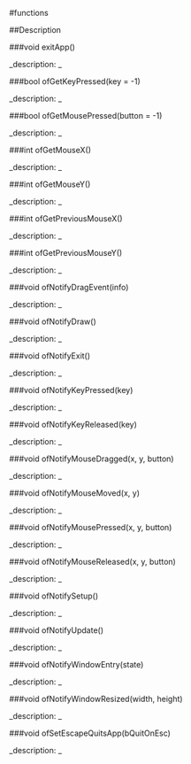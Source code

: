 #functions

##Description





<!----------------------------------------------------------------------------->

###void exitApp()

<!--
_syntax: exitApp()_
_name: exitApp_
_returns: void_
_returns_description: _
_parameters: _
_version_started: _
_version_deprecated: _
_summary: _
_constant: False_
_static: False_
_visible: False_
_advanced: False_
-->

_description: _







<!----------------------------------------------------------------------------->

###bool ofGetKeyPressed(key = -1)

<!--
_syntax: ofGetKeyPressed(key = -1)_
_name: ofGetKeyPressed_
_returns: bool_
_returns_description: _
_parameters: int key=-1_
_version_started: _
_version_deprecated: _
_summary: _
_constant: False_
_static: False_
_visible: True_
_advanced: False_
-->

_description: _







<!----------------------------------------------------------------------------->

###bool ofGetMousePressed(button = -1)

<!--
_syntax: ofGetMousePressed(button = -1)_
_name: ofGetMousePressed_
_returns: bool_
_returns_description: _
_parameters: int button=-1_
_version_started: _
_version_deprecated: _
_summary: _
_constant: False_
_static: False_
_visible: True_
_advanced: False_
-->

_description: _







<!----------------------------------------------------------------------------->

###int ofGetMouseX()

<!--
_syntax: ofGetMouseX()_
_name: ofGetMouseX_
_returns: int_
_returns_description: _
_parameters: _
_version_started: _
_version_deprecated: _
_summary: _
_constant: False_
_static: False_
_visible: True_
_advanced: False_
-->

_description: _







<!----------------------------------------------------------------------------->

###int ofGetMouseY()

<!--
_syntax: ofGetMouseY()_
_name: ofGetMouseY_
_returns: int_
_returns_description: _
_parameters: _
_version_started: _
_version_deprecated: _
_summary: _
_constant: False_
_static: False_
_visible: True_
_advanced: False_
-->

_description: _







<!----------------------------------------------------------------------------->

###int ofGetPreviousMouseX()

<!--
_syntax: ofGetPreviousMouseX()_
_name: ofGetPreviousMouseX_
_returns: int_
_returns_description: _
_parameters: _
_version_started: _
_version_deprecated: _
_summary: _
_constant: False_
_static: False_
_visible: True_
_advanced: False_
-->

_description: _







<!----------------------------------------------------------------------------->

###int ofGetPreviousMouseY()

<!--
_syntax: ofGetPreviousMouseY()_
_name: ofGetPreviousMouseY_
_returns: int_
_returns_description: _
_parameters: _
_version_started: _
_version_deprecated: _
_summary: _
_constant: False_
_static: False_
_visible: True_
_advanced: False_
-->

_description: _







<!----------------------------------------------------------------------------->

###void ofNotifyDragEvent(info)

<!--
_syntax: ofNotifyDragEvent(info)_
_name: ofNotifyDragEvent_
_returns: void_
_returns_description: _
_parameters: ofDragInfo info_
_version_started: _
_version_deprecated: _
_summary: _
_constant: False_
_static: False_
_visible: False_
_advanced: False_
-->

_description: _







<!----------------------------------------------------------------------------->

###void ofNotifyDraw()

<!--
_syntax: ofNotifyDraw()_
_name: ofNotifyDraw_
_returns: void_
_returns_description: _
_parameters: _
_version_started: _
_version_deprecated: _
_summary: _
_constant: False_
_static: False_
_visible: False_
_advanced: False_
-->

_description: _







<!----------------------------------------------------------------------------->

###void ofNotifyExit()

<!--
_syntax: ofNotifyExit()_
_name: ofNotifyExit_
_returns: void_
_returns_description: _
_parameters: _
_version_started: _
_version_deprecated: _
_summary: _
_constant: False_
_static: False_
_visible: False_
_advanced: False_
-->

_description: _







<!----------------------------------------------------------------------------->

###void ofNotifyKeyPressed(key)

<!--
_syntax: ofNotifyKeyPressed(key)_
_name: ofNotifyKeyPressed_
_returns: void_
_returns_description: _
_parameters: int key_
_version_started: _
_version_deprecated: _
_summary: _
_constant: False_
_static: False_
_visible: False_
_advanced: False_
-->

_description: _







<!----------------------------------------------------------------------------->

###void ofNotifyKeyReleased(key)

<!--
_syntax: ofNotifyKeyReleased(key)_
_name: ofNotifyKeyReleased_
_returns: void_
_returns_description: _
_parameters: int key_
_version_started: _
_version_deprecated: _
_summary: _
_constant: False_
_static: False_
_visible: False_
_advanced: False_
-->

_description: _







<!----------------------------------------------------------------------------->

###void ofNotifyMouseDragged(x, y, button)

<!--
_syntax: ofNotifyMouseDragged(x, y, button)_
_name: ofNotifyMouseDragged_
_returns: void_
_returns_description: _
_parameters: int x, int y, int button_
_version_started: _
_version_deprecated: _
_summary: _
_constant: False_
_static: False_
_visible: False_
_advanced: False_
-->

_description: _







<!----------------------------------------------------------------------------->

###void ofNotifyMouseMoved(x, y)

<!--
_syntax: ofNotifyMouseMoved(x, y)_
_name: ofNotifyMouseMoved_
_returns: void_
_returns_description: _
_parameters: int x, int y_
_version_started: _
_version_deprecated: _
_summary: _
_constant: False_
_static: False_
_visible: False_
_advanced: False_
-->

_description: _







<!----------------------------------------------------------------------------->

###void ofNotifyMousePressed(x, y, button)

<!--
_syntax: ofNotifyMousePressed(x, y, button)_
_name: ofNotifyMousePressed_
_returns: void_
_returns_description: _
_parameters: int x, int y, int button_
_version_started: _
_version_deprecated: _
_summary: _
_constant: False_
_static: False_
_visible: False_
_advanced: False_
-->

_description: _







<!----------------------------------------------------------------------------->

###void ofNotifyMouseReleased(x, y, button)

<!--
_syntax: ofNotifyMouseReleased(x, y, button)_
_name: ofNotifyMouseReleased_
_returns: void_
_returns_description: _
_parameters: int x, int y, int button_
_version_started: _
_version_deprecated: _
_summary: _
_constant: False_
_static: False_
_visible: False_
_advanced: False_
-->

_description: _







<!----------------------------------------------------------------------------->

###void ofNotifySetup()

<!--
_syntax: ofNotifySetup()_
_name: ofNotifySetup_
_returns: void_
_returns_description: _
_parameters: _
_version_started: _
_version_deprecated: _
_summary: _
_constant: False_
_static: False_
_visible: False_
_advanced: False_
-->

_description: _







<!----------------------------------------------------------------------------->

###void ofNotifyUpdate()

<!--
_syntax: ofNotifyUpdate()_
_name: ofNotifyUpdate_
_returns: void_
_returns_description: _
_parameters: _
_version_started: _
_version_deprecated: _
_summary: _
_constant: False_
_static: False_
_visible: False_
_advanced: False_
-->

_description: _







<!----------------------------------------------------------------------------->

###void ofNotifyWindowEntry(state)

<!--
_syntax: ofNotifyWindowEntry(state)_
_name: ofNotifyWindowEntry_
_returns: void_
_returns_description: _
_parameters: int state_
_version_started: _
_version_deprecated: _
_summary: _
_constant: False_
_static: False_
_visible: False_
_advanced: False_
-->

_description: _







<!----------------------------------------------------------------------------->

###void ofNotifyWindowResized(width, height)

<!--
_syntax: ofNotifyWindowResized(width, height)_
_name: ofNotifyWindowResized_
_returns: void_
_returns_description: _
_parameters: int width, int height_
_version_started: _
_version_deprecated: _
_summary: _
_constant: False_
_static: False_
_visible: False_
_advanced: False_
-->

_description: _







<!----------------------------------------------------------------------------->

###void ofSetEscapeQuitsApp(bQuitOnEsc)

<!--
_syntax: ofSetEscapeQuitsApp(bQuitOnEsc)_
_name: ofSetEscapeQuitsApp_
_returns: void_
_returns_description: _
_parameters: bool bQuitOnEsc_
_version_started: _
_version_deprecated: _
_summary: _
_constant: False_
_static: False_
_visible: True_
_advanced: False_
-->

_description: _







<!----------------------------------------------------------------------------->

